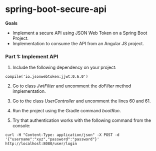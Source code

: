 # spring-boot-secure-api

**Goals**

* Implement a secure API using JSON Web Token on a Spring Boot Project. 
* Implementation to consume the API from an Angular JS project.


### Part 1: Implement API


1) Include the following dependency on your project:


```
compile('io.jsonwebtoken:jjwt:0.6.0')
```

2) Go to class *JwtFilter* and uncomment the *doFilter* method implementation.

3) Go to the class *UserController* and uncomment the lines 60 and 61.

4) Run the project using the Gradle command *bootRun*.

5) Try that authentication works with the following command from the console:

```
curl -H "Content-Type: application/json" -X POST -d '{"username":"xyz","password":"password"}' http://localhost:8080/user/login
```

